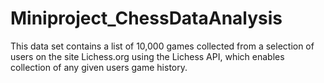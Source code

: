 # Miniproject_ChessDataAnalysis
This data set contains a list of 10,000 games collected from a selection of users on the site Lichess.org using the Lichess API, which enables collection of any given users game history. 

